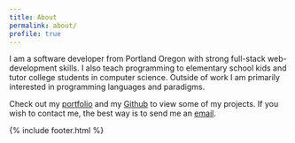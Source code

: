 ```yaml
---
title: About
permalink: about/
profile: true
---
```


I am a software developer from Portland Oregon with strong full-stack web-development skills. I also teach programming to elementary school kids and tutor college students in computer science. Outside of work I am primarily interested in programming languages and paradigms.

Check out my [portfolio](http://evanhackett.com/portfolio/) and my [Github](https://github.com/evanhackett) to view some of my projects. If you wish to contact me, the best way is to send me an [email](mailto:evanwhackett@gmail.com).

{% include footer.html %}
